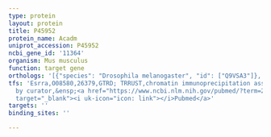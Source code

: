 ```yaml
---
type: protein
layout: protein
title: P45952
protein_name: Acadm
uniprot_accession: P45952
ncbi_gene_id: '11364'
organism: Mus musculus
function: target gene
orthologs: '[{"species": "Drosophila melanogaster", "id": ["Q9VSA3"]}, {"species": "Caenorhabditis elegans", "id": ["Q21243", "Q22347", "Q22781"]}, {"species": "Homo sapiens", "id": ["Q5T4U5"]}, {"species": "Rattus norvegicus", "id": ["G3V796"]}]'
tfs: 'Esrra,O08580,26379,GTRD; TRRUST,chromatin immunoprecipitation assay; inferred
  by curator,&ensp;<a href="https://www.ncbi.nlm.nih.gov/pubmed/?term=29087512%5Buid%5D+OR+16912093%5Buid%5D+OR+27924024%5Buid%5D+OR+16061943%5Buid%5D"
  target="_blank"><i uk-icon="icon: link"></i>Pubmed</a>'
targets: ''
binding_sites: ''

---
```

